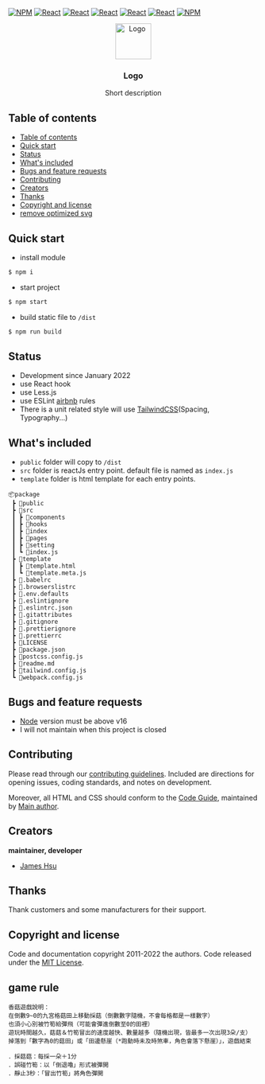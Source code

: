 [![NPM](https://img.shields.io/badge/NPM-ba443f?style=for-the-badge&logo=npm&logoColor=white)](https://www.npmjs.com/)
[![React](https://img.shields.io/badge/Node.js-43853D?style=for-the-badge&logo=node.js&logoColor=white)](https://nodejs.org/en/)
[![React](https://img.shields.io/badge/-ReactJs-61DAFB?style=for-the-badge&logo=react&logoColor=white)](https://zh-hant.reactjs.org/)
[![React](https://img.shields.io/badge/Less-1d365d?style=for-the-badge&logo=less&logoColor=white)](https://lesscss.org/)
[![React](https://img.shields.io/badge/HTML5-E34F26?style=for-the-badge&logo=html5&logoColor=white)](https://www.w3schools.com/html/)
[![React](https://img.shields.io/badge/-CSS3-1572B6?style=for-the-badge&logo=css3&logoColor=white)](https://www.w3schools.com/css/)
[![NPM](https://img.shields.io/badge/DEV-Jameshsu1125-9cf?style=for-the-badge)](https://www.npmjs.com/~jameshsu1125)

<p align="center">
  <a href="https://github.com/jameshsu1125">
    <img src="https://user-images.githubusercontent.com/70932507/188534539-a68734ac-9330-4fe0-bc49-5fa85116493e.png" alt="Logo" width=72 height=72>
  </a>
  <h3 align="center">Logo</h3>
  <p align="center">
    Short description   
  </p>
</p>

## Table of contents

- [Table of contents](#table-of-contents)
- [Quick start](#quick-start)
- [Status](#status)
- [What's included](#whats-included)
- [Bugs and feature requests](#bugs-and-feature-requests)
- [Contributing](#contributing)
- [Creators](#creators)
- [Thanks](#thanks)
- [Copyright and license](#copyright-and-license)
- [remove optimized svg](#remove-optimized-svg)

## Quick start

- install module

```sh
$ npm i
```

- start project

```sh
$ npm start
```

- build static file to `/dist`

```sh
$ npm run build
```

## Status

- Development since January 2022
- use React hook
- use Less.js
- use ESLint [airbnb](https://github.com/airbnb/javascript) rules
- There is a unit related style will use [TailwindCSS](https://tailwindcss.com/docs/padding)(Spacing, Typography...)

## What's included

- `public` folder will copy to `/dist`
- `src` folder is reactJs entry point. default file is named as `index.js`
- `template` folder is html template for each entry points.

```text
📦package
 ┣ 📂public
 ┣ 📂src
 ┃ ┣ 📂components
 ┃ ┣ 📂hooks
 ┃ ┣ 📂index
 ┃ ┣ 📂pages
 ┃ ┣ 📂setting
 ┃ ┗ 📜index.js
 ┣ 📂template
 ┃ ┣ 📜template.html
 ┃ ┗ 📜template.meta.js
 ┣ 📜.babelrc
 ┣ 📜.browserslistrc
 ┣ 📜.env.defaults
 ┣ 📜.eslintignore
 ┣ 📜.eslintrc.json
 ┣ 📜.gitattributes
 ┣ 📜.gitignore
 ┣ 📜.prettierignore
 ┣ 📜.prettierrc
 ┣ 📜LICENSE
 ┣ 📜package.json
 ┣ 📜postcss.config.js
 ┣ 📜readme.md
 ┣ 📜tailwind.config.js
 ┗ 📜webpack.config.js
```

## Bugs and feature requests

- [Node](https://nodejs.org/en/) version must be above v16
- I will not maintain when this project is closed

## Contributing

Please read through our [contributing guidelines](https://github.com/github/docs/blob/main/CONTRIBUTING.md). Included are directions for opening issues, coding standards, and notes on development.

Moreover, all HTML and CSS should conform to the [Code Guide](https://github.com/airbnb/javascript), maintained by [Main author](https://github.com/jameshsu1125).

## Creators

**maintainer, developer**

- [James Hsu](https://github.com/jameshsu1125)

## Thanks

Thank customers and some manufacturers for their support.

## Copyright and license

Code and documentation copyright 2011-2022 the authors. Code released under the [MIT License](https://reponame/blob/master/LICENSE).

## game rule

```
香菇遊戲說明：
在倒數9~0的九宮格菇田上移動採菇（倒數數字隨機，不會每格都是一樣數字）
也須小心別被竹筍給彈飛（可能會彈進倒數至0的田裡）
遊玩時間越久，菇菇＆竹筍冒出的速度越快、數量越多（隨機出現，皆最多一次出現3朵/支）
掉落到「數字為0的菇田」或「田邊懸崖（*跑動時未及時煞車，角色會落下懸崖）」，遊戲結束

．採菇菇：每採一朵＋1分
．誤碰竹筍：以「倒退嚕」形式被彈開
．靜止3秒：「冒出竹筍」將角色彈開
```

<!-- open -n -a /Applications/Google\ Chrome.app/Contents/MacOS/Google\ Chrome --args --user-data-dir="/tmp/chrome_dev_test" --disable-web-security -->
